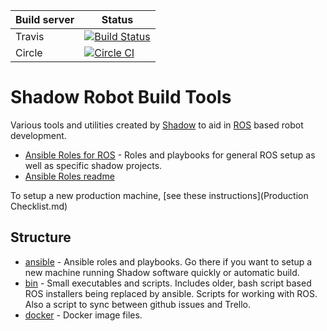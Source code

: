 
| Build server  | Status |
|---------------|--------|
| Travis | [![Build Status](https://travis-ci.org/shadow-robot/build-servers-check.svg)](https://travis-ci.org/shadow-robot/build-servers-check) |
| Circle | [![Circle CI](https://circleci.com/gh/shadow-robot/build-servers-check.svg?style=shield)](https://circleci.com/gh/shadow-robot/build-servers-check) |

Shadow Robot Build Tools
========================

Various tools and utilities created by [Shadow](http://www.shadowrobot.com) to aid in [ROS](http://ros.org) based robot development.

* [Ansible Roles for ROS](ansible) - Roles and playbooks for general ROS setup as well as specific shadow projects.
* [Ansible Roles readme](/ansible/README.md)

To setup a new production machine, [see these instructions](Production Checklist.md)

Structure
---------

* [ansible](ansible) - Ansible roles and playbooks. Go there if you want to setup a new machine running Shadow software quickly or automatic build.
* [bin](bin) - Small executables and scripts. Includes older, bash script based ROS installers being replaced by ansible. Scripts for working with ROS. Also a script to sync between github issues and Trello.
* [docker](docker) - Docker image files.
